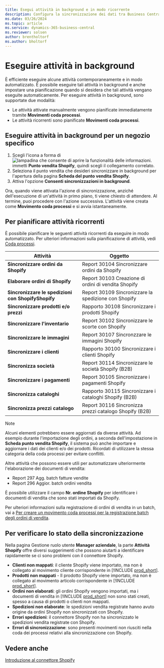```yaml
---
title: Esegui attività in background e in modo ricorrente
description: Configura la sincronizzazione dei dati tra Business Central e Shopify in background.
ms.date: 03/26/2024
ms.topic: article
ms.service: dynamics-365-business-central
ms.reviewer: solsen
author: brentholtorf
ms.author: bholtorf
---
```


# Eseguire attività in background

È efficiente eseguire alcune attività contemporaneamente e in modo automatizzato. È possibile eseguire tali attività in background e anche impostare una pianificazione quando si desidera che tali attività vengano eseguite automaticamente. Per eseguire attività in background, sono supportate due modalità:

- Le attività attivate manualmente vengono pianificate immediatamente tramite **Movimenti coda processi**.
- Le attività ricorrenti sono pianificate **Movimenti coda processi**.

## Eseguire attività in background per un negozio specifico

1. Scegli l'icona a forma di ![lampadina che consente di aprire la funzionalità delle informazioni.](../media/ui-search/search_small.png "Dimmi cosa vuoi fare") immetti **Punto vendita Shopify**, quindi scegli il collegamento correlato.
2. Seleziona il punto vendita che desideri sincronizzare in background per l'apertura della pagina **Scheda del punto vendita Shopify**.
3. Attiva l'opzione **Consenti sincronizzazioni in background**.

Ora, quando viene attivata l'azione di sincronizzazione, anziché dell'esecuzione di un'attività in primo piano, ti viene chiesto di attendere. Al termine, puoi procedere con l'azione successiva. L'attività viene creata come **Movimento coda processi** e si avvia istantaneamente.

## Per pianificare attività ricorrenti

È possibile pianificare le seguenti attività ricorrenti da eseguire in modo automatizzato. Per ulteriori informazioni sulla pianificazione di attività, vedi [Coda processi](../admin-job-queues-schedule-tasks.md).

|Attività|Oggetto|
|------|------------|
|**Sincronizzare ordini da Shopify**|Report 30104 Sincronizzare ordini da Shopify|
|**Elaborare ordini di Shopify**|Report 30103 Creazione di ordini di vendita Shopify|
|**Sincronizzare le spedizioni con ShopifyShopify**|Report 30109 Sincronizzare la spedizione con Shopify|
|**Sincronizzare prodotti e/o prezzi**|Rapporto 30108 Sincronizzare i prodotti Shopify|
|**Sincronizzare l'inventario**|Report 30102 Sincronizzare le scorte con Shopify|
|**Sincronizzare le immagini**|Report 30107 Sincronzzare le immagini Shopify|
|**Sincronizzare i clienti**|Rapporto 30100 Sincronizzare i clienti Shopify|
|**Sincronizza società**|Report 30114 Sincronizzare le società Shopify (B2B)|
|**Sincronizzare i pagamenti**|Report 30105 Sincronizzare i pagamenti Shopify|
|**Sincronizza cataloghi**|Rapporto 30115 Sincronizzare i cataloghi Shopify (B2B)|
|**Sincronizza prezzi catalogo**|Report 30116 Sincronizza prezzi catalogo Shopify (B2B)|

> [!NOTE]
> Alcuni elementi potrebbero essere aggiornati da diverse attività. Ad esempio durante l'importazione degli ordini, a seconda dell'impostazione in **Scheda punto vendita Shopify**, il sistema può anche importare e aggiornare i dati dei clienti e/o dei prodotti. Ricordati di utilizzare la stessa categoria della coda processi per evitare conflitti.

Altre attività che possono essere utili per automatizzare ulteriormente l'elaborazione dei documenti di vendita:

- Report 297 Agg. batch fatture vendite
- Report 296 Aggior. batch ordini vendita

È possibile utilizzare il campo **Nr. ordine Shopify** per identificare i documenti di vendita che sono stati importati da Shopify.

Per ulteriori informazioni sulla registrazione di ordini di vendita in un batch, vai a [Per creare un movimento coda processi per la registrazione batch degli ordini di vendita](../ui-batch-posting.md#to-create-a-job-queue-entry-for-batch-posting-of-sales-orders).

## Per verificare lo stato della sincronizzazione

Nella pagina Gestione ruolo utente **Manager aziendale**, la parte **Attività Shopify** offre diversi suggerimenti che possono aiutarti a identificare rapidamente se ci sono problemi con il connettore Shopify.

- **Clienti non mappati**: il cliente Shopify viene importato, ma non è collegato al movimento cliente corrispondente in [!INCLUDE [prod_short](../includes/prod_short.md)].
- **Prodotti non mappati** - Il prodotto Shopify viene importato, ma non è collegato al movimento articolo corrispondente in [!INCLUDE [prod_short](../includes/prod_short.md)].
- **Ordini non elaborati**: gli ordini Shopify vengono importati, ma i documenti di vendita in [!INCLUDE [prod_short](../includes/prod_short.md)] non sono stati creati, spesso a causa di prodotti o clienti non mappati.
- **Spedizioni non elaborate**: le spedizioni vendita registrate hanno avuto origine da ordini Shopify non sincronizzati con Shopify.
- **Errori spedizioni**: il connettore Shopify non ha sincronizzato le spedizioni vendita registrate con Shopify.
- **Errori di sincronizzazione**: sono presenti movimenti non riusciti nella coda dei processi relativi alla sincronizzazione con Shopify.

## Vedere anche

[Introduzione al connettore Shopify](get-started.md)  
